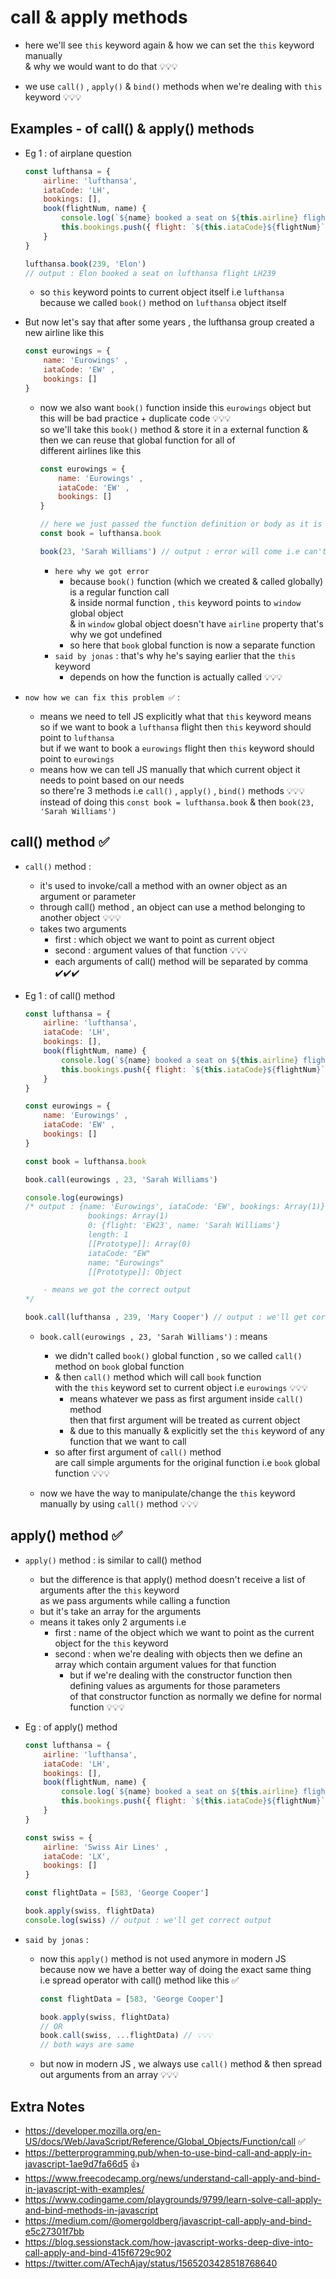 # call & apply methods

- here we'll see `this` keyword again & how we can set the `this` keyword manually <br> 
    & why we would want to do that 💡💡💡

- we use `call()` , `apply()` & `bind()` methods when we're dealing with `this` keyword 💡💡💡 

## Examples - of call() & apply() methods 

- Eg 1 : of airplane question
    ```js
    const lufthansa = {
        airline: 'lufthansa',
        iataCode: 'LH',
        bookings: [],
        book(flightNum, name) {
            console.log(`${name} booked a seat on ${this.airline} flight ${this.iataCode}${flightNum}`)
            this.bookings.push({ flight: `${this.iataCode}${flightNum}` , name })
        }
    }

    lufthansa.book(239, 'Elon')
    // output : Elon booked a seat on lufthansa flight LH239 
    ```
    - so `this` keyword points to current object itself i.e `lufthansa` <br>
        because we called `book()` method on `lufthansa` object itself

- But now let's say that after some years , the lufthansa group created a new airline like this 
    ```js
    const eurowings = {
        name: 'Eurowings' , 
        iataCode: 'EW' ,
        bookings: [] 
    }
    ```
    - now we also want `book()` function inside this `eurowings` object but this will be bad practice + duplicate code 💡💡💡 <br>
        so we'll take this `book()` method & store it in a external function & then we can reuse that global function for all of <br>
        different airlines like this 
        ```js
        const eurowings = {
            name: 'Eurowings' , 
            iataCode: 'EW' ,
            bookings: [] 
        }

        // here we just passed the function definition or body as it is inside book variable 💡💡💡
        const book = lufthansa.book 

        book(23, 'Sarah Williams') // output : error will come i.e can't read property 'airline' of undefined
        ```
        - `here why we got error`
            - because `book()` function (which we created & called globally) is a regular function call <br>
                & inside normal function , `this` keyword points to `window` global object <br>
                & in `window` global object doesn't have `airline` property that's why we got undefined
            - so here that `book` global function is now a separate function
        - `said by jonas` : that's why he's saying earlier that the `this` keyword
            - depends on how the function is actually called 💡💡💡

- `now how we can fix this problem ✅` : 
    - means we need to tell JS explicitly what that `this` keyword means <br>
        so if we want to book a `lufthansa` flight then `this` keyword should point to `lufthansa` <br>
        but if we want to book a `eurowings` flight then `this` keyword should point to `eurowings`
    - means how we can tell JS manually that which current object it needs to point based on our needs <br> 
        so there're 3 methods i.e `call()` , `apply()` , `bind()` methods 💡💡💡 <br>
        instead of doing this `const book = lufthansa.book` & then `book(23, 'Sarah Williams')`

## call() method ✅

- `call()` method : 
    - it's used to invoke/call a method with an owner object as an argument or parameter
    - through call() method , an object can use a method belonging to another object 💡💡💡
    - takes two arguments 
        - first : which object we want to point as current object
        - second : argument values of that function 💡💡💡
        - each arguments of call() method will be separated by comma ✔️✔️✔️

- Eg 1 : of call() method
    ```js
    const lufthansa = {
        airline: 'lufthansa',
        iataCode: 'LH',
        bookings: [],
        book(flightNum, name) {
            console.log(`${name} booked a seat on ${this.airline} flight ${this.iataCode}${flightNum}`)
            this.bookings.push({ flight: `${this.iataCode}${flightNum}` , name })
        }
    }

    const eurowings = {
        name: 'Eurowings' , 
        iataCode: 'EW' ,
        bookings: [] 
    }

    const book = lufthansa.book 

    book.call(eurowings , 23, 'Sarah Williams')

    console.log(eurowings)
    /* output : {name: 'Eurowings', iataCode: 'EW', bookings: Array(1)}
                  bookings: Array(1)
                  0: {flight: 'EW23', name: 'Sarah Williams'}
                  length: 1
                  [[Prototype]]: Array(0)
                  iataCode: "EW"
                  name: "Eurowings"
                  [[Prototype]]: Object

        - means we got the correct output
    */

    book.call(lufthansa , 239, 'Mary Cooper') // output : we'll get correct output
    ```
    - `book.call(eurowings , 23, 'Sarah Williams')` : means 
        - we didn't called `book()` global function , so we called `call()` method on `book` global function
        - & then `call()` method which will call `book` function <br>
            with the `this` keyword set to current object i.e `eurowings` 💡💡💡 <br>
            - means whatever we pass as first argument inside `call()` method <br>
                then that first argument will be treated as current object 
            - & due to this manually & explicitly set the `this` keyword of any function that we want to call
        - so after first argument of `call()` method <br>
            are call simple arguments for the original function i.e `book` global function 💡💡💡

    - now we have the way to manipulate/change the `this` keyword manually by using `call()` method 💡💡💡

## apply() method ✅

- `apply()` method : is similar to call() method 
    - but the difference is that apply() method doesn't receive a list of arguments after the `this` keyword <br>
        as we pass arguments while calling a function
    - but it's take an array for the arguments
    - means it takes only 2 arguments i.e 
        - first : name of the object which we want to point as the current object for the `this` keyword
        - second : when we're dealing with objects then we define an array which contain argument values for that function
            - but if we're dealing with the constructor function then defining values as arguments for those parameters <br> 
                of that constructor function as normally we define for normal function 💡💡💡

- Eg : of apply() method 
    ```js
    const lufthansa = {
        airline: 'lufthansa',
        iataCode: 'LH',
        bookings: [],
        book(flightNum, name) {
            console.log(`${name} booked a seat on ${this.airline} flight ${this.iataCode}${flightNum}`)
            this.bookings.push({ flight: `${this.iataCode}${flightNum}` , name })
        }
    }

    const swiss = {
        airline: 'Swiss Air Lines' , 
        iataCode: 'LX', 
        bookings: []
    }

    const flightData = [583, 'George Cooper']

    book.apply(swiss, flightData)
    console.log(swiss) // output : we'll get correct output 
    ```

- `said by jonas` : 
    - now this `apply()` method is not used anymore in modern JS <br>
        because now we have a better way of doing the exact same thing <br>
        i.e spread operator with call() method like this ✅
        ```js
        const flightData = [583, 'George Cooper']

        book.apply(swiss, flightData)
        // OR 
        book.call(swiss, ...flightData) // 💡💡💡
        // both ways are same 
        ``` 
    - but now in modern JS , we always use `call()` method & then spread out arguments from an array 💡💡💡

## Extra Notes

- https://developer.mozilla.org/en-US/docs/Web/JavaScript/Reference/Global_Objects/Function/call ✅
- https://betterprogramming.pub/when-to-use-bind-call-and-apply-in-javascript-1ae9d7fa66d5 👍
- https://www.freecodecamp.org/news/understand-call-apply-and-bind-in-javascript-with-examples/
- https://www.codingame.com/playgrounds/9799/learn-solve-call-apply-and-bind-methods-in-javascript
- https://medium.com/@omergoldberg/javascript-call-apply-and-bind-e5c27301f7bb
- https://blog.sessionstack.com/how-javascript-works-deep-dive-into-call-apply-and-bind-415f6729c902
- https://twitter.com/ATechAjay/status/1565203428518768640